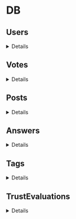 # DB
</details>

## Users
<details>

- **PK** : `uuid`
- Username : `string`
- Password : `string`
- Following : `set<User>`
- GivenTrustEvaluations : `set<TrustEvaluation>`

**(optional)**

- Followers : `set<User>` (profile page)
- Votes : `set<Vote>` (profile page)
- Posts : `set<Post>` (profile page)
- Answers : `set<Answer>` (profile page)
</details>

## Votes
<details>

- **PK** : `uuid`
- Voter : `User`
- IsUpvote : `bool`

**(optional)**

- Answer : `Answer` (to display user votes on his profile page)
</details>

## Posts
<details>

- **PK** : `uuid`
- Owner : `User`
- Title : `string`
- Content : `string`
- Answers : `set<Answer>`
- CreationDate : `date`
- Tags : `set<Tag>`

**(optional)**

- LastEditDate : `date`
</details>

## Answers
<details>

- **PK** : `uuid`
- Owner : `User`
- Content : `string`
- CreationDate : `date`
- Votes : `set<Vote>`
</details>

## Tags
<details>

- **PK** : `uuid`
- Name : `string`
**(optional)**

- Color : `string`
</details>


## TrustEvaluations
<details>

- **PK** : `uuid`
- Evaluated : `User`
- Note : `int` (\[-50, 50\])
</details>
